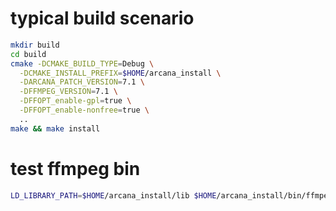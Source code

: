 # typical build scenario
```bash
mkdir build
cd build
cmake -DCMAKE_BUILD_TYPE=Debug \
  -DCMAKE_INSTALL_PREFIX=$HOME/arcana_install \
  -DARCANA_PATCH_VERSION=7.1 \
  -DFFMPEG_VERSION=7.1 \
  -DFFOPT_enable-gpl=true \
  -DFFOPT_enable-nonfree=true \
  ..
make && make install
```

# test ffmpeg bin
```bash
LD_LIBRARY_PATH=$HOME/arcana_install/lib $HOME/arcana_install/bin/ffmpeg_arcana
```